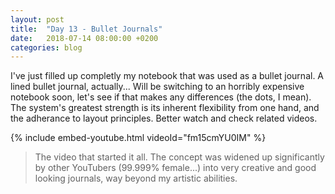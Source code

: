 ```yaml
---
layout: post
title:  "Day 13 - Bullet Journals"
date:   2018-07-14 08:00:00 +0200
categories: blog
---
```


I've just filled up completly my notebook that was used as a bullet journal. A lined bullet journal, actually... Will be switching to an horribly expensive notebook soon, let's see if that makes any differences (the dots, I mean). The system's greatest strength is its inherent flexibility from one hand, and the adherance to layout principles. Better watch and check related videos.

{% include embed-youtube.html videoId="fm15cmYU0IM" %}
<blockquote>
The video that started it all. The concept was widened up significantly by other YouTubers (99.999% female...) into very creative and good looking journals, way beyond my artistic abilities.
</blockquote>
